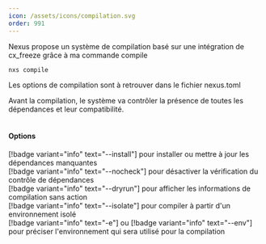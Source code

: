 ```yaml
---
icon: /assets/icons/compilation.svg
order: 991
---
```

Nexus propose un système de compilation basé sur une intégration de cx_freeze grâce à ma commande compile

```console
nxs compile
```

Les options de compilation sont à retrouver dans le fichier nexus.toml

Avant la compilation, le système va contrôler la présence de toutes les dépendances et leur compatibilité.
<br><br>
#### Options

[!badge variant="info" text="--install"] pour installer ou mettre à jour les dépendances manquantes<br>
[!badge variant="info" text="--nocheck"] pour désactiver la vérification du contrôle de dépendances<br>
[!badge variant="info" text="--dryrun"] pour afficher les informations de compilation sans action<br>
[!badge variant="info" text="--isolate"] pour compiler à partir d'un environnement isolé<br>
[!badge variant="info" text="-e"] ou [!badge variant="info" text="--env"] pour préciser l'environnement qui sera utilisé pour la compilation<br>
